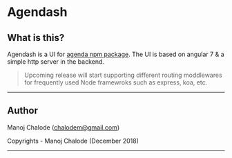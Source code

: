 # Agendash

## What is this?

Agendash is a UI for [agenda npm package]. The UI is based on angular 7 & a simple http server in the backend.

> Upcoming release will start supporting different routing moddlewares for frequently used Node framewroks such as express, koa, etc.

---

## Author

Manoj Chalode (chalodem@gmail.com)

Copyrights - Manoj Chalode (December 2018)

---

[agenda npm package]:https://github.com/agenda/agenda